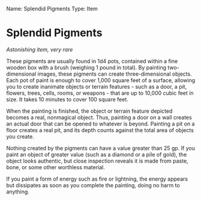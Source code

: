 Name: Splendid Pigments
Type: Item

# Splendid Pigments
_Astonishing item, very rare_

These pigments are usually found in 1d4 pots, contained within a fine wooden box with a brush (weighing 1 pound in total). By painting two-dimensional images, these pigments can create three-dimensional objects. Each pot of paint is enough to cover 1,000 square feet of a surface, allowing you to create inanimate objects or terrain features - such as a door, a pit, flowers, trees, cells, rooms, or weapons - that are up to 10,000 cubic feet in size. It takes 10 minutes to cover 100 square feet.

When the painting is finished, the object or terrain feature depicted becomes a real, nonmagical object. Thus, painting a door on a wall creates an actual door that can be opened to whatever is beyond. Painting a pit on a floor creates a real pit, and its depth counts against the total area of objects you create.

Nothing created by the pigments can have a value greater than 25 gp. If you paint an object of greater value (such as a diamond or a pile of gold), the object looks authentic, but close inspection reveals it is made from paste, bone, or some other worthless material.

If you paint a form of energy such as fire or lightning, the energy appears but dissipates as soon as you complete the painting, doing no harm to anything.